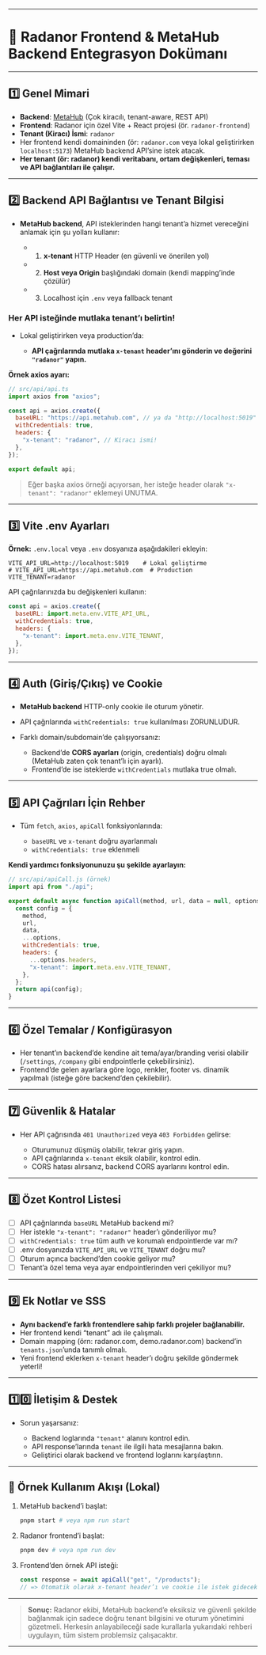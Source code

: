 
---

# 📒 **Radanor Frontend & MetaHub Backend Entegrasyon Dokümanı**

---

## 1️⃣ **Genel Mimari**

* **Backend**: [MetaHub](https://github.com/xxx/metahub-backend) (Çok kiracılı, tenant-aware, REST API)
* **Frontend**: Radanor için özel Vite + React projesi (ör. `radanor-frontend`)
* **Tenant (Kiracı) İsmi**: `radanor`
* Her frontend kendi domaininden (ör: `radanor.com` veya lokal geliştirirken `localhost:5173`) MetaHub backend API’sine istek atacak.
* **Her tenant (ör: radanor) kendi veritabanı, ortam değişkenleri, teması ve API bağlantıları ile çalışır.**

---

## 2️⃣ **Backend API Bağlantısı ve Tenant Bilgisi**

* **MetaHub backend**, API isteklerinden hangi tenant’a hizmet vereceğini anlamak için şu yolları kullanır:

  * 1. **x-tenant** HTTP Header (en güvenli ve önerilen yol)
  * 2. **Host veya Origin** başlığındaki domain (kendi mapping’inde çözülür)
  * 3. Localhost için `.env` veya fallback tenant

### **Her API isteğinde mutlaka tenant’ı belirtin!**

* Lokal geliştirirken veya production’da:

  * **API çağrılarında mutlaka `x-tenant` header’ını gönderin ve değerini `"radanor"` yapın.**

**Örnek axios ayarı:**

```js
// src/api/api.ts
import axios from "axios";

const api = axios.create({
  baseURL: "https://api.metahub.com", // ya da "http://localhost:5019"
  withCredentials: true,
  headers: {
    "x-tenant": "radanor", // Kiracı ismi!
  },
});

export default api;
```

> Eğer başka axios örneği açıyorsan, her isteğe header olarak `"x-tenant": "radanor"` eklemeyi UNUTMA.

---

## 3️⃣ **Vite .env Ayarları**

**Örnek:**
`.env.local` veya `.env` dosyanıza aşağıdakileri ekleyin:

```
VITE_API_URL=http://localhost:5019    # Lokal geliştirme
# VITE_API_URL=https://api.metahub.com  # Production
VITE_TENANT=radanor
```

API çağrılarınızda bu değişkenleri kullanın:

```js
const api = axios.create({
  baseURL: import.meta.env.VITE_API_URL,
  withCredentials: true,
  headers: {
    "x-tenant": import.meta.env.VITE_TENANT,
  },
});
```

---

## 4️⃣ **Auth (Giriş/Çıkış) ve Cookie**

* **MetaHub backend** HTTP-only cookie ile oturum yönetir.
* API çağrılarında `withCredentials: true` kullanılması ZORUNLUDUR.
* Farklı domain/subdomain’de çalışıyorsanız:

  * Backend’de **CORS ayarları** (origin, credentials) doğru olmalı (MetaHub zaten çok tenant’lı için ayarlı).
  * Frontend’de ise isteklerde `withCredentials` mutlaka true olmalı.

---

## 5️⃣ **API Çağrıları İçin Rehber**

* Tüm `fetch`, `axios`, `apiCall` fonksiyonlarında:

  * `baseURL` ve `x-tenant` doğru ayarlanmalı
  * `withCredentials: true` eklenmeli

**Kendi yardımcı fonksiyonunuzu şu şekilde ayarlayın:**

```js
// src/api/apiCall.js (örnek)
import api from "./api";

export default async function apiCall(method, url, data = null, options = {}) {
  const config = {
    method,
    url,
    data,
    ...options,
    withCredentials: true,
    headers: {
      ...options.headers,
      "x-tenant": import.meta.env.VITE_TENANT,
    },
  };
  return api(config);
}
```

---

## 6️⃣ **Özel Temalar / Konfigürasyon**

* Her tenant’ın backend’de kendine ait tema/ayar/branding verisi olabilir (`/settings`, `/company` gibi endpointlerle çekebilirsiniz).
* Frontend’de gelen ayarlara göre logo, renkler, footer vs. dinamik yapılmalı (isteğe göre backend’den çekilebilir).

---

## 7️⃣ **Güvenlik & Hatalar**

* Her API çağrısında `401 Unauthorized` veya `403 Forbidden` gelirse:

  * Oturumunuz düşmüş olabilir, tekrar giriş yapın.
  * API çağrılarında `x-tenant` eksik olabilir, kontrol edin.
  * CORS hatası alırsanız, backend CORS ayarlarını kontrol edin.

---

## 8️⃣ **Özet Kontrol Listesi**

* [ ] API çağrılarında `baseURL` MetaHub backend mi?
* [ ] Her istekle `"x-tenant": "radanor"` header’ı gönderiliyor mu?
* [ ] `withCredentials: true` tüm auth ve korumalı endpointlerde var mı?
* [ ] .env dosyanızda `VITE_API_URL` ve `VITE_TENANT` doğru mu?
* [ ] Oturum açınca backend’den cookie geliyor mu?
* [ ] Tenant’a özel tema veya ayar endpointlerinden veri çekiliyor mu?

---

## 9️⃣ **Ek Notlar ve SSS**

* **Aynı backend’e farklı frontendlere sahip farklı projeler bağlanabilir.**
* Her frontend kendi “tenant” adı ile çalışmalı.
* Domain mapping (örn: radanor.com, demo.radanor.com) backend’in `tenants.json`’unda tanımlı olmalı.
* Yeni frontend eklerken `x-tenant` header’ı doğru şekilde göndermek yeterli!

---

## 1️⃣0️⃣ **İletişim & Destek**

* Sorun yaşarsanız:

  * Backend loglarında `"tenant"` alanını kontrol edin.
  * API response’larında `tenant` ile ilgili hata mesajlarına bakın.
  * Geliştirici olarak backend ve frontend loglarını karşılaştırın.

---

## 🎁 **Örnek Kullanım Akışı (Lokal)**

1. MetaHub backend’i başlat:

   ```bash
   pnpm start # veya npm run start
   ```
2. Radanor frontend’i başlat:

   ```bash
   pnpm dev # veya npm run dev
   ```
3. Frontend’den örnek API isteği:

   ```js
   const response = await apiCall("get", "/products");
   // => Otomatik olarak x-tenant header’ı ve cookie ile istek gidecek
   ```

---

> **Sonuç:**
> Radanor ekibi, MetaHub backend’e eksiksiz ve güvenli şekilde bağlanmak için sadece doğru tenant bilgisini ve oturum yönetimini gözetmeli. Herkesin anlayabileceği sade kurallarla yukarıdaki rehberi uygulayın, tüm sistem problemsiz çalışacaktır.

---

